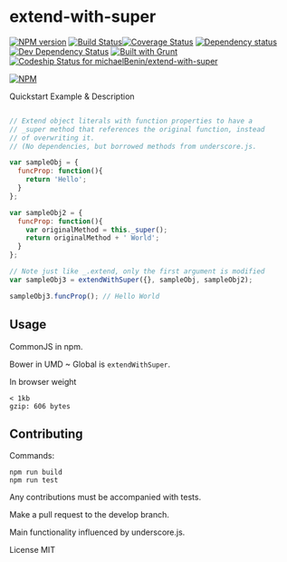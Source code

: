 # extend-with-super

[![NPM version](https://badge.fury.io/js/extend-with-super.svg)](http://badge.fury.io/js/extend-with-super)
[![Build Status](https://travis-ci.org/michaelBenin/extend-with-super.svg)](https://travis-ci.org/michaelBenin/extend-with-super)[![Coverage Status](https://coveralls.io/repos/michaelbenin/extend-with-super/badge.png)](https://coveralls.io/r/michaelbenin/extend-with-super)
[![Dependency status](https://david-dm.org/michaelbenin/extend-with-super/status.png)](https://david-dm.org/michaelbenin/extend-with-super#info=dependencies&view=table)
[![Dev Dependency Status](https://david-dm.org/michaelbenin/extend-with-super/dev-status.png)](https://david-dm.org/michaelbenin/extend-with-super#info=devDependencies&view=table)
[![Built with Grunt](https://cdn.gruntjs.com/builtwith.png)](http://gruntjs.com/)
[ ![Codeship Status for michaelBenin/extend-with-super](https://codeship.com/projects/980edb90-87e6-0132-1c4e-2af52e5bc1ec/status)](https://codeship.com/projects/59289/)

[![NPM](https://nodei.co/npm/extend-with-super.png?downloads=true&stars=true)](https://nodei.co/npm/extend-with-super/)


Quickstart Example & Description

```javascript

// Extend object literals with function properties to have a
// _super method that references the original function, instead
// of overwriting it.
// (No dependencies, but borrowed methods from underscore.js.

var sampleObj = {
  funcProp: function(){
    return 'Hello';
  }
};

var sampleObj2 = {
  funcProp: function(){
    var originalMethod = this._super();
    return originalMethod + ' World';
  }
};

// Note just like _.extend, only the first argument is modified
var sampleObj3 = extendWithSuper({}, sampleObj, sampleObj2);

sampleObj3.funcProp(); // Hello World

```

## Usage

CommonJS in npm.

Bower in UMD ~ Global is `extendWithSuper`.

In browser weight

    < 1kb
    gzip: 606 bytes

## Contributing

Commands:

    npm run build
    npm run test

Any contributions must be accompanied with tests.

Make a pull request to the develop branch.

Main functionality influenced by underscore.js.

License MIT

